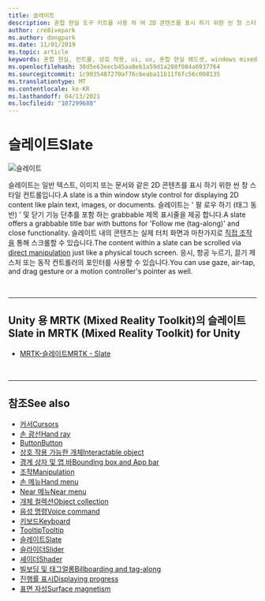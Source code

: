 ```yaml
---
title: 슬레이트
description: 혼합 현실 도구 키트를 사용 하 여 2D 콘텐츠를 표시 하기 위한 씬 창 스타일 컨트롤인 슬레이트에 대해 알아봅니다.
author: cre8ivepark
ms.author: dongpark
ms.date: 11/01/2019
ms.topic: article
keywords: 혼합 현실, 컨트롤, 상호 작용, ui, ux, 혼합 현실 헤드셋, windows mixed reality 헤드셋, 가상 현실 헤드셋, HoloLens, 슬레이트, MRTK, Mixed Reality Toolkit
ms.openlocfilehash: 30d5e63eecb45aa8eb1a59d1a288f084a6937764
ms.sourcegitcommit: 1c9035487270af76c6eaba11b11f6fc56c008135
ms.translationtype: MT
ms.contentlocale: ko-KR
ms.lasthandoff: 04/13/2021
ms.locfileid: "107299688"
---
```

# <a name="slate"></a><span data-ttu-id="4033f-104">슬레이트</span><span class="sxs-lookup"><span data-stu-id="4033f-104">Slate</span></span>

![슬레이트](images/UX_Hero_Slate.jpg)

<span data-ttu-id="4033f-106">슬레이트는 일반 텍스트, 이미지 또는 문서와 같은 2D 콘텐츠를 표시 하기 위한 씬 창 스타일 컨트롤입니다.</span><span class="sxs-lookup"><span data-stu-id="4033f-106">A slate is a thin window style control for displaying 2D content like plain text, images, or documents.</span></span> <span data-ttu-id="4033f-107">슬레이트는 ' 팔 로우 하기 (태그 동반) ' 및 닫기 기능 단추를 포함 하는 grabbable 제목 표시줄을 제공 합니다.</span><span class="sxs-lookup"><span data-stu-id="4033f-107">A slate offers a grabbable title bar with buttons for 'Follow me (tag-along)' and close functionality.</span></span> <span data-ttu-id="4033f-108">슬레이트 내의 콘텐츠는 실제 터치 화면과 마찬가지로 [직접 조작을](direct-manipulation.md#2d-slate-interaction) 통해 스크롤할 수 있습니다.</span><span class="sxs-lookup"><span data-stu-id="4033f-108">The content within a slate can be scrolled via [direct manipulation](direct-manipulation.md#2d-slate-interaction) just like a physical touch screen.</span></span> <span data-ttu-id="4033f-109">응시, 항공 누르기, 끌기 제스처 또는 동작 컨트롤러의 포인터를 사용할 수 있습니다.</span><span class="sxs-lookup"><span data-stu-id="4033f-109">You can use gaze, air-tap, and drag gesture or a motion controller's pointer as well.</span></span>

<br>

---

## <a name="slate-in-mrtk-mixed-reality-toolkit-for-unity"></a><span data-ttu-id="4033f-110">Unity 용 MRTK (Mixed Reality Toolkit)의 슬레이트</span><span class="sxs-lookup"><span data-stu-id="4033f-110">Slate in MRTK (Mixed Reality Toolkit) for Unity</span></span>

* [<span data-ttu-id="4033f-111">MRTK-슬레이트</span><span class="sxs-lookup"><span data-stu-id="4033f-111">MRTK - Slate</span></span>](https://docs.microsoft.com/windows/mixed-reality/mrtk-unity/features/ux-building-blocks/slate)

<br>

---

## <a name="see-also"></a><span data-ttu-id="4033f-112">참조</span><span class="sxs-lookup"><span data-stu-id="4033f-112">See also</span></span>

* [<span data-ttu-id="4033f-113">커서</span><span class="sxs-lookup"><span data-stu-id="4033f-113">Cursors</span></span>](cursors.md)
* [<span data-ttu-id="4033f-114">손 광선</span><span class="sxs-lookup"><span data-stu-id="4033f-114">Hand ray</span></span>](point-and-commit.md)
* [<span data-ttu-id="4033f-115">Button</span><span class="sxs-lookup"><span data-stu-id="4033f-115">Button</span></span>](button.md)
* [<span data-ttu-id="4033f-116">상호 작용 가능한 개체</span><span class="sxs-lookup"><span data-stu-id="4033f-116">Interactable object</span></span>](interactable-object.md)
* [<span data-ttu-id="4033f-117">경계 상자 및 앱 바</span><span class="sxs-lookup"><span data-stu-id="4033f-117">Bounding box and App bar</span></span>](app-bar-and-bounding-box.md)
* [<span data-ttu-id="4033f-118">조작</span><span class="sxs-lookup"><span data-stu-id="4033f-118">Manipulation</span></span>](direct-manipulation.md)
* [<span data-ttu-id="4033f-119">손 메뉴</span><span class="sxs-lookup"><span data-stu-id="4033f-119">Hand menu</span></span>](hand-menu.md)
* [<span data-ttu-id="4033f-120">Near 메뉴</span><span class="sxs-lookup"><span data-stu-id="4033f-120">Near menu</span></span>](near-menu.md)
* [<span data-ttu-id="4033f-121">개체 컬렉션</span><span class="sxs-lookup"><span data-stu-id="4033f-121">Object collection</span></span>](object-collection.md)
* [<span data-ttu-id="4033f-122">음성 명령</span><span class="sxs-lookup"><span data-stu-id="4033f-122">Voice command</span></span>](voice-input.md)
* [<span data-ttu-id="4033f-123">키보드</span><span class="sxs-lookup"><span data-stu-id="4033f-123">Keyboard</span></span>](keyboard.md)
* [<span data-ttu-id="4033f-124">Tooltip</span><span class="sxs-lookup"><span data-stu-id="4033f-124">Tooltip</span></span>](tooltip.md)
* [<span data-ttu-id="4033f-125">슬레이트</span><span class="sxs-lookup"><span data-stu-id="4033f-125">Slate</span></span>](slate.md)
* [<span data-ttu-id="4033f-126">슬라이더</span><span class="sxs-lookup"><span data-stu-id="4033f-126">Slider</span></span>](slider.md)
* [<span data-ttu-id="4033f-127">셰이더</span><span class="sxs-lookup"><span data-stu-id="4033f-127">Shader</span></span>](shader.md)
* [<span data-ttu-id="4033f-128">빌보딩 및 태그얼롱</span><span class="sxs-lookup"><span data-stu-id="4033f-128">Billboarding and tag-along</span></span>](billboarding-and-tag-along.md)
* [<span data-ttu-id="4033f-129">진행률 표시</span><span class="sxs-lookup"><span data-stu-id="4033f-129">Displaying progress</span></span>](progress.md)
* [<span data-ttu-id="4033f-130">표면 자성</span><span class="sxs-lookup"><span data-stu-id="4033f-130">Surface magnetism</span></span>](surface-magnetism.md)
